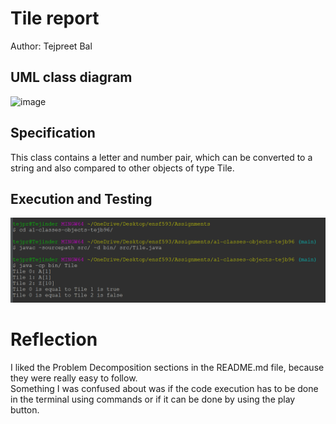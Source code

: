 # Tile report
Author: Tejpreet Bal

## UML class diagram
![image](tileuml.png)

## Specification
 This class contains a letter and number pair, which can be converted to a string and also compared to other objects of type Tile.

## Execution and Testing
![image](tileRun.png)

# Reflection
I liked the Problem Decomposition sections in the README.md file, because they were really easy to follow. </br>
Something I was confused about was if the code execution has to be done in the terminal using commands or if it can be done by using the play button.